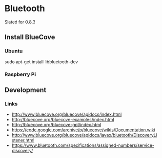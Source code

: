 # Bluetooth
Slated for 0.8.3

## Install BlueCove

### Ubuntu
sudo apt-get install libbluetooth-dev

### Raspberry Pi

## Development

### Links
* http://www.bluecove.org/bluecove/apidocs/index.html
* http://bluecove.org/bluecove-examples/index.html
* http://bluecove.org/bluecove-gpl/index.html
* https://code.google.com/archive/p/bluecove/wikis/Documentation.wiki
* http://www.bluecove.org/bluecove/apidocs/javax/bluetooth/DiscoveryListener.html
* https://www.bluetooth.com/specifications/assigned-numbers/service-discovery/